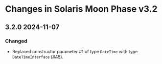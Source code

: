 # Changes in Solaris Moon Phase v3.2

## 3.2.0 2024-11-07

### Changed

-   Replaced constructor parameter #1 of type `DateTime` with type `DateTimeInterface` ([#45](https://github.com/BitAndBlack/php-moon-phase/pull/45)).
